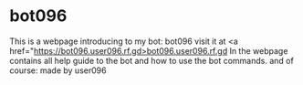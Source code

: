 # bot096
This is a webpage introducing to my bot: bot096 visit it at <a href="https://bot096.user096.rf.gd>bot096.user096.rf.gd</a> In the webpage contains all help guide to the bot and how to use the bot commands. and of course: made by user096
